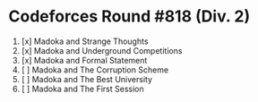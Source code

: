 # Codeforces Round #818 (Div. 2)

1. [x] Madoka and Strange Thoughts
1. [x] Madoka and Underground Competitions
1. [x] Madoka and Formal Statement
1. [ ] Madoka and The Corruption Scheme
1. [ ] Madoka and The Best University
1. [ ] Madoka and The First Session
